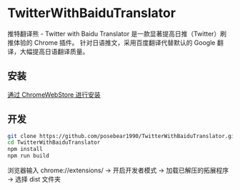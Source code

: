 # TwitterWithBaiduTranslator

推特翻译熊 - Twitter with Baidu Translator 是一款显著提高日推（Twitter）刷推体验的 Chrome 插件。 针对日语推文，采用百度翻译代替默认的 Google 翻译，大幅提高日语翻译质量。

## 安装

[通过 ChromeWebStore 进行安装](https://chrome.google.com/webstore/detail/%E6%8E%A8%E7%89%B9%E7%BF%BB%E8%AF%91%E7%86%8A-twitter-with-baidu/jfoppggphfkahfohdamcijagmpgffenp?hl=zh-CN&authuser=0)

## 开发

```bash
git clone https://github.com/posebear1990/TwitterWithBaiduTranslator.git
cd TwitterWithBaiduTranslator
npm install
npm run build
```

浏览器输入 chrome://extensions/ -> 开启开发者模式 -> 加载已解压的拓展程序 -> 选择 dist 文件夹
